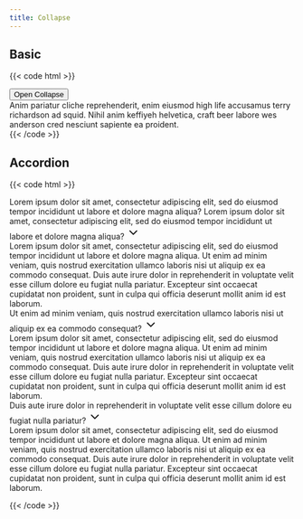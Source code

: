 ```yaml
---
title: Collapse
---
```


## Basic

{{< code html >}}

<div x-data="collapse">
  <button class="btn btn-light" aria-controls="basicCollapse" aria-expanded="false" x-bind="trigger">Open Collapse</button>
  <div class="mt-2 text-sm card card-body" id="basicCollapse" x-bind="collapse" x-cloak>Anim pariatur cliche reprehenderit, enim eiusmod high life accusamus terry richardson ad squid. Nihil anim keffiyeh helvetica, craft beer labore wes anderson cred nesciunt sapiente ea proident.</div>
</div>
{{< /code >}}

## Accordion

{{< code html >}}

<div class="text-sm divide-y divide-gray-200">

  <div x-data="collapse">
    <div x-bind="trigger" class="flex items-center justify-between p-3" role="button" aria-controls="basicAccordion1" aria-expanded="false">
      Lorem ipsum dolor sit amet, consectetur adipiscing elit, sed do eiusmod tempor incididunt ut labore et dolore magna aliqua? Lorem ipsum dolor sit amet, consectetur adipiscing elit, sed do eiusmod tempor incididunt ut labore et dolore magna aliqua?
      <svg :class="{ 'rotate-180': open }" class="flex-none w-4 h-4 transition transform" xmlns="http://www.w3.org/2000/svg" width="24" height="24" viewBox="0 0 24 24" fill="none" stroke="currentColor" stroke-width="2" stroke-linecap="round" stroke-linejoin="round"><polyline points="6 9 12 15 18 9"></polyline></svg>
    </div>
    <div x-bind="collapse" x-cloak class="px-3 pb-3" id="basicAccordion1">Lorem ipsum dolor sit amet, consectetur adipiscing elit, sed do eiusmod tempor incididunt ut labore et dolore magna aliqua. Ut enim ad minim veniam, quis nostrud exercitation ullamco laboris nisi ut aliquip ex ea commodo consequat. Duis aute irure dolor in reprehenderit in voluptate velit esse cillum dolore eu fugiat nulla pariatur. Excepteur sint occaecat cupidatat non proident, sunt in culpa qui officia deserunt mollit anim id est laborum.</div>
  </div>

  <div x-data="collapse">
    <div x-bind="trigger" class="flex items-center justify-between p-3" role="button" aria-controls="basicAccordion2" aria-expanded="false">
      Ut enim ad minim veniam, quis nostrud exercitation ullamco laboris nisi ut aliquip ex ea commodo consequat?
      <svg :class="{ 'rotate-180': open }" class="flex-none w-4 h-4 transition transform" xmlns="http://www.w3.org/2000/svg" width="24" height="24" viewBox="0 0 24 24" fill="none" stroke="currentColor" stroke-width="2" stroke-linecap="round" stroke-linejoin="round"><polyline points="6 9 12 15 18 9"></polyline></svg>
    </div>
    <div x-bind="collapse" x-cloak class="px-3 pb-3" id="basicAccordion2">Lorem ipsum dolor sit amet, consectetur adipiscing elit, sed do eiusmod tempor incididunt ut labore et dolore magna aliqua. Ut enim ad minim veniam, quis nostrud exercitation ullamco laboris nisi ut aliquip ex ea commodo consequat. Duis aute irure dolor in reprehenderit in voluptate velit esse cillum dolore eu fugiat nulla pariatur. Excepteur sint occaecat cupidatat non proident, sunt in culpa qui officia deserunt mollit anim id est laborum.</div>
  </div>

  <div x-data="collapse">
    <div x-bind="trigger" class="flex items-center justify-between p-3" role="button" aria-controls="basicAccordion3" aria-expanded="false">
      Duis aute irure dolor in reprehenderit in voluptate velit esse cillum dolore eu fugiat nulla pariatur?
      <svg :class="{ 'rotate-180': open }" class="flex-none w-4 h-4 transition transform" xmlns="http://www.w3.org/2000/svg" width="24" height="24" viewBox="0 0 24 24" fill="none" stroke="currentColor" stroke-width="2" stroke-linecap="round" stroke-linejoin="round"><polyline points="6 9 12 15 18 9"></polyline></svg>
    </div>
    <div x-bind="collapse" x-cloak class="px-3 pb-3" id="basicAccordion3">Lorem ipsum dolor sit amet, consectetur adipiscing elit, sed do eiusmod tempor incididunt ut labore et dolore magna aliqua. Ut enim ad minim veniam, quis nostrud exercitation ullamco laboris nisi ut aliquip ex ea commodo consequat. Duis aute irure dolor in reprehenderit in voluptate velit esse cillum dolore eu fugiat nulla pariatur. Excepteur sint occaecat cupidatat non proident, sunt in culpa qui officia deserunt mollit anim id est laborum.</div>
  </div>

</div>

{{< /code >}}
